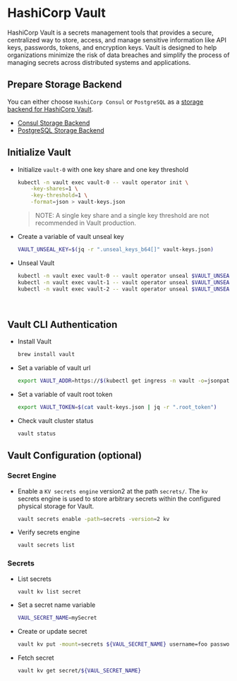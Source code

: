 # HashiCorp Vault

HashiCorp Vault is a secrets management tools that provides a secure, centralized way to store, access, and manage sensitive information like API keys, passwords, tokens, and encryption keys. Vault is designed to help organizations minimize the risk of data breaches and simplify the process of managing secrets across distributed systems and applications.

## Prepare Storage Backend

You can either choose `HashiCorp Consul` or `PostgreSQL` as a [storage backend for HashiCorp Vault](https://developer.hashicorp.com/vault/docs/configuration/storage).
- [Consul Storage Backend](consul.md)
- [PostgreSQL Storage Backend](prepare-database/vault-postgres-storage-backend)

## Initialize Vault

- Initialize `vault-0` with one key share and one key threshold
  ```bash
  kubectl -n vault exec vault-0 -- vault operator init \
      -key-shares=1 \
      -key-threshold=1 \
      -format=json > vault-keys.json
  ```
  > NOTE: A single key share and a single key threshold are not recommended in Vault production.

- Create a variable of vault unseal key
  ```bash
  VAULT_UNSEAL_KEY=$(jq -r ".unseal_keys_b64[]" vault-keys.json)
  ```
  
- Unseal Vault
  ```bash
  kubectl -n vault exec vault-0 -- vault operator unseal $VAULT_UNSEAL_KEY
  kubectl -n vault exec vault-1 -- vault operator unseal $VAULT_UNSEAL_KEY
  kubectl -n vault exec vault-2 -- vault operator unseal $VAULT_UNSEAL_KEY
  ```

<br/>

## Vault CLI Authentication

- Install Vault

  ```bash
  brew install vault
  ```

- Set a variable of vault url

    ```bash
    export VAULT_ADDR=https://$(kubectl get ingress -n vault -o=jsonpath='{.items[0].spec.rules[0].host}')
    ```

- Set a variable of vault root token

    ```bash
   export VAULT_TOKEN=$(cat vault-keys.json | jq -r ".root_token")
    ```

- Check vault cluster status

    ```bash
    vault status
    ```
  
## Vault Configuration (optional)

### Secret Engine

- Enable a `KV secrets engine` version2 at the path `secrets/`. The `kv` secrets engine is used to store arbitrary secrets within the configured physical storage for Vault.
  ```bash
  vault secrets enable -path=secrets -version=2 kv
  ```
- Verify secrets engine
  ```bash
  vault secrets list
  ```

### Secrets
- List secrets
  ```bash
  vault kv list secret
  ```
- Set a secret name variable
   ```bash
   VAUL_SECRET_NAME=mySecret
   ```
- Create or update secret
   ```bash
   vault kv put -mount=secrets ${VAUL_SECRET_NAME} username=foo password=bar
   ```
- Fetch secret
  ```bash
  vault kv get secret/${VAUL_SECRET_NAME}
  ```